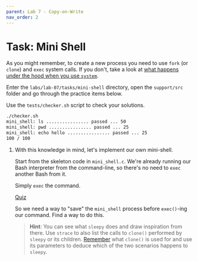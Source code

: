```yaml
---
parent: Lab 7 - Copy-on-Write
nav_order: 2
---
```


# Task: Mini Shell

As you might remember, to create a new process you need to use `fork` (or `clone`) and `exec` system calls.
If you don't, take a look at [what happens under the hood when you use `system`](../../../guides/system-dissected/README.md).

Enter the `labs/lab-07/tasks/mini-shell` directory, open the `support/src` folder and go through the practice items below.

Use the `tests/checker.sh` script to check your solutions.

```bash
./checker.sh
mini_shell: ls ................ passed ... 50
mini_shell: pwd ................ passed ... 25
mini_shell: echo hello ................ passed ... 25
100 / 100
```

1. With this knowledge in mind, let's implement our own mini-shell.

    Start from the skeleton code in `mini_shell.c`.
    We're already running our Bash interpreter from the command-line, so there's no need to `exec` another Bash from it.

    Simply `exec` the command.

    [Quiz](../../../quizzes/mini-shell-stops-after-command.md)

    So we need a way to "save" the `mini_shell` process before `exec()`-ing our command.
    Find a way to do this.

    > **Hint**:  You can see what `sleepy` does and draw inspiration from there.
    > Use `strace` to also list the calls to `clone()` performed by `sleepy` or its children.
    > [Remember](../../../guides/clone/README.md) what `clone()` is used for and use its parameters to deduce which of the two scenarios happens to `sleepy`.
